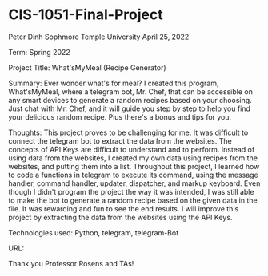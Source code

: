 # CIS-1051-Final-Project
Peter Dinh
Sophmore
Temple University
April 25, 2022

Term: Spring 2022

Project Title: What'sMyMeal (Recipe Generator)

Summary:
Ever wonder what's for meal? I created this program, What'sMyMeal, where a telegram bot, Mr. Chef, that can be accessible on any smart devices to generate a random recipes based on your choosing. Just chat with Mr. Chef, and it will guide you step by step to help you find your delicious random recipe. Plus there's a bonus and tips for you.  

Thoughts: 
This project proves to be challenging for me. It was difficult to connect the telegram bot to extract the data from the websites. The concepts of API Keys are difficult to understand and to perform. Instead of using data from the websites, I created my own data using recipes from the websites, and putting them into a list. Throughout this project, I learned how to code a functions in telegram to execute its command, using the message handler, command handler, updater, dispatcher, and markup keyboard. Even though I didn't program the project the way it was intended, I was still able to make the bot to generate a random recipe based on the given data in the file. It was rewarding and fun to see the end results. I will improve this project by extracting the data from the websites using the API Keys. 

Technologies used: Python, telegram, telegram-Bot

URL: 

Thank you Professor Rosens and TAs!

